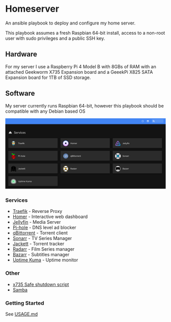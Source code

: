 # Homeserver
An ansible playbook to deploy and configure my home server.

This playbook assumes a fresh Raspbian 64-bit install, access to a non-root user with sudo privileges and a public SSH key.

## Hardware
For my server I use a Raspberry Pi 4 Model B with 8GBs of RAM with an attached Geekworm X735 Expansion board and a GeeekPi X825 SATA Expansion board for 1TB of SSD storage.

## Software
My server currently runs Raspbian 64-bit, however this playbook should be compatible with any Debian based OS

![Image of Homeserver dashboard](./assets/dashboard.png)

### Services
- [Traefik](https://traefik.io/traefik/) - Reverse Proxy
- [Homer](https://github.com/bastienwirtz/homer) - Interactive web dashboard
- [Jellyfin](https://jellyfin.org/) - Media Server
- [Pi-hole](https://pi-hole.net/) - DNS level ad blocker
- [qBittorrent](https://www.qbittorrent.org/) - Torrent client
- [Sonarr](https://sonarr.tv/) - TV Series Manager
- [Jackett](https://github.com/Jackett/Jackett) - Torrent tracker
- [Radarr](https://radarr.video/) - Film Series manager
- [Bazarr](https://www.bazarr.media/) - Subtitles manager
- [Uptime Kuma](https://github.com/louislam/uptime-kuma) - Uptime monitor

### Other
- [x735 Safe shutdown script](https://github.com/thorkseng/x735-v2.5)
- [Samba](https://www.samba.org/samba/)

### Getting Started
See [USAGE.md](./USAGE.md)